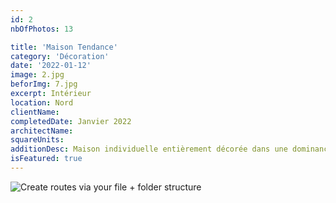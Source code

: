 ```yaml
---
id: 2
nbOfPhotos: 13

title: 'Maison Tendance'
category: 'Décoration'
date: '2022-01-12'
image: 2.jpg
beforImg: 7.jpg
excerpt: Intérieur
location: Nord
clientName:
completedDate: Janvier 2022
architectName:
squareUnits:
additionDesc: Maison individuelle entièrement décorée dans une dominance lumineuse blanche, claire et pastel avec un aménagement pratique et stylisé au séjour. On remarquera le caisson lumineux au plafond du salon, décoratif et intégré. Le papier peint tendance à l'entrée créé une ambiance allant de l'inspiration naturelle à la modernité du design graphique. La chambre comprend une création graphique peinte.
isFeatured: true
---
```


![Create routes via your file + folder structure](1.jpg)
